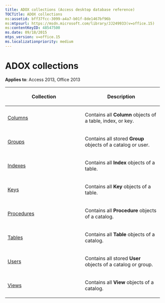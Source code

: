 ```yaml
---
title: ADOX collections (Access desktop database reference)
TOCTitle: ADOX collections
ms:assetid: bff37fcc-3099-a4a7-b01f-8de1467bf96b
ms:mtpsurl: https://msdn.microsoft.com/library/JJ249933(v=office.15)
ms:contentKeyID: 48547500
ms.date: 09/18/2015
mtps_version: v=office.15
ms.localizationpriority: medium
---
```


# ADOX collections

**Applies to**: Access 2013, Office 2013


<table>
<colgroup>
<col style="width: 50%" />
<col style="width: 50%" />
</colgroup>
<thead>
<tr class="header">
<th><p>Collection</p></th>
<th><p>Description</p></th>
</tr>
</thead>
<tbody>
<tr class="odd">
<td><p><a href="columns-collection-adox.md">Columns</a></p></td>
<td><p>Contains all <strong>Column</strong> objects of a table, index, or key.</p></td>
</tr>
<tr class="even">
<td><p><a href="groups-collection-adox.md">Groups</a></p></td>
<td><p>Contains all stored <strong>Group</strong> objects of a catalog or user.</p></td>
</tr>
<tr class="odd">
<td><p><a href="indexes-collection-adox.md">Indexes</a></p></td>
<td><p>Contains all <strong>Index</strong> objects of a table.</p></td>
</tr>
<tr class="even">
<td><p><a href="keys-collection-adox.md">Keys</a></p></td>
<td><p>Contains all <strong>Key</strong> objects of a table.</p></td>
</tr>
<tr class="odd">
<td><p><a href="procedures-collection-adox.md">Procedures</a></p></td>
<td><p>Contains all <strong>Procedure</strong> objects of a catalog.</p></td>
</tr>
<tr class="even">
<td><p><a href="tables-collection-adox.md">Tables</a></p></td>
<td><p>Contains all <strong>Table</strong> objects of a catalog.</p></td>
</tr>
<tr class="odd">
<td><p><a href="users-collection-adox.md">Users</a></p></td>
<td><p>Contains all stored <strong>User</strong> objects of a catalog or group.</p></td>
</tr>
<tr class="even">
<td><p><a href="views-collection-adox.md">Views</a></p></td>
<td><p>Contains all <strong>View</strong> objects of a catalog.</p></td>
</tr>
</tbody>
</table>

